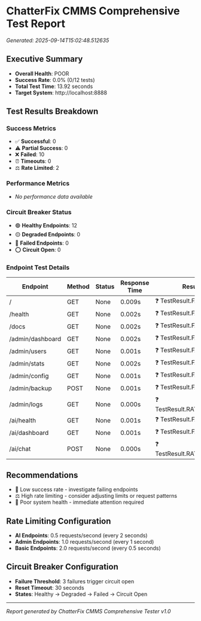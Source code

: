 # ChatterFix CMMS Comprehensive Test Report
*Generated: 2025-09-14T15:02:48.512635*

## Executive Summary
- **Overall Health**: POOR
- **Success Rate**: 0.0% (0/12 tests)
- **Total Test Time**: 13.92 seconds
- **Target System**: http://localhost:8888

## Test Results Breakdown

### Success Metrics
- ✅ **Successful**: 0
- ⚠️ **Partial Success**: 0
- ❌ **Failed**: 10
- ⏰ **Timeouts**: 0
- ⚖️ **Rate Limited**: 2

### Performance Metrics
- *No performance data available*

### Circuit Breaker Status
- 🟢 **Healthy Endpoints**: 12
- 🟡 **Degraded Endpoints**: 0
- 🔴 **Failed Endpoints**: 0
- ⭕ **Circuit Open**: 0

### Endpoint Test Details
| Endpoint | Method | Status | Response Time | Result |
|----------|--------|--------|---------------|--------|
| / | GET | None | 0.009s | ❓ TestResult.FAILED |
| /health | GET | None | 0.002s | ❓ TestResult.FAILED |
| /docs | GET | None | 0.002s | ❓ TestResult.FAILED |
| /admin/dashboard | GET | None | 0.002s | ❓ TestResult.FAILED |
| /admin/users | GET | None | 0.001s | ❓ TestResult.FAILED |
| /admin/stats | GET | None | 0.002s | ❓ TestResult.FAILED |
| /admin/config | GET | None | 0.001s | ❓ TestResult.FAILED |
| /admin/backup | POST | None | 0.001s | ❓ TestResult.FAILED |
| /admin/logs | GET | None | 0.000s | ❓ TestResult.RATE_LIMITED |
| /ai/health | GET | None | 0.001s | ❓ TestResult.FAILED |
| /ai/dashboard | GET | None | 0.001s | ❓ TestResult.FAILED |
| /ai/chat | POST | None | 0.000s | ❓ TestResult.RATE_LIMITED |

## Recommendations
- 🚨 Low success rate - investigate failing endpoints
- ⚖️ High rate limiting - consider adjusting limits or request patterns
- 🚨 Poor system health - immediate attention required

## Rate Limiting Configuration
- **AI Endpoints**: 0.5 requests/second (every 2 seconds)
- **Admin Endpoints**: 1.0 requests/second (every 1 second)  
- **Basic Endpoints**: 2.0 requests/second (every 0.5 seconds)

## Circuit Breaker Configuration
- **Failure Threshold**: 3 failures trigger circuit open
- **Reset Timeout**: 30 seconds
- **States**: Healthy → Degraded → Failed → Circuit Open

---
*Report generated by ChatterFix CMMS Comprehensive Tester v1.0*
